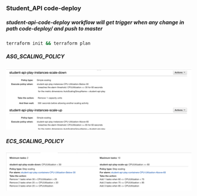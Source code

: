 ### Student_API code-deploy
##### student-api-code-deploy workflow will get trigger when any change in path code-deploy/ and push to master


```sh
terraform init && terraform plan
```
##### ASG_SCALING_POLICY
![Alt text](https://github.com/prasanna12510/student-restful-api/blob/master/doc/img/asg_scalingpolicy.png?raw=true "asg_scalingpolicy")

##### ECS_SCALING_POLICY
![Alt text](https://github.com/prasanna12510/student-restful-api/blob/master/doc/img/ecs_scalingpolicy.png?raw=true "ecs_scalingpolicy")
